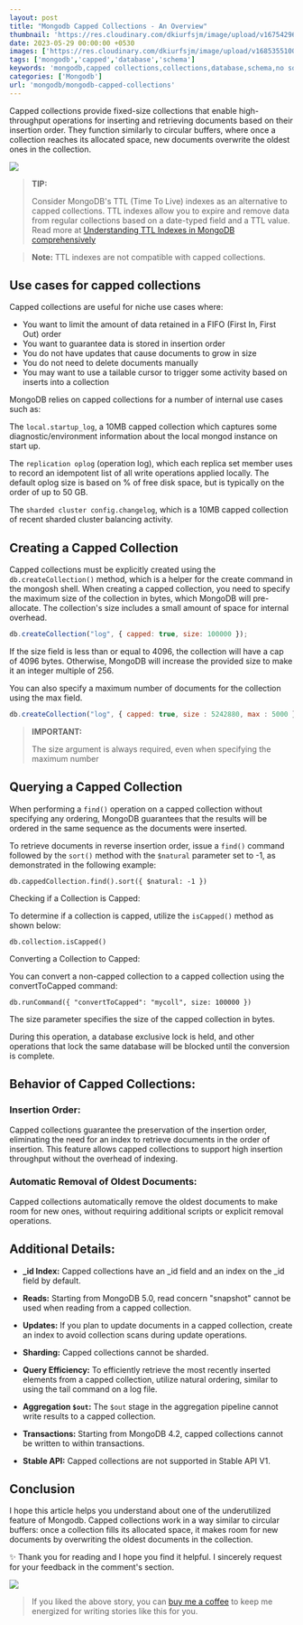 ```yaml
---
layout: post
title: "Mongodb Capped Collections - An Overview"
thumbnail: 'https://res.cloudinary.com/dkiurfsjm/image/upload/v1675429691/MongoDB_jeatlj.jpg'
date: 2023-05-29 00:00:00 +0530
images: ['https://res.cloudinary.com/dkiurfsjm/image/upload/v1685355100/ring_buffer_fjkx4t.jpg']
tags: ['mongodb','capped','database','schema']
keywords: 'mongodb,capped collections,collections,database,schema,no sql'
categories: ['Mongodb']
url: 'mongodb/mongodb-capped-collections'
---
```


Capped collections provide fixed-size collections that enable high-throughput operations for inserting and retrieving documents based on their insertion order. They function similarly to circular buffers, where once a collection reaches its allocated space, new documents overwrite the oldest ones in the collection.

![](https://res.cloudinary.com/dkiurfsjm/image/upload/v1685355100/ring_buffer_fjkx4t.jpg)

> **TIP:**
> 
> Consider MongoDB's TTL (Time To Live) indexes as an alternative to capped collections. TTL indexes allow you to expire and remove data from regular collections based on a date-typed field and a TTL value. Read more at [Understanding TTL Indexes in MongoDB comprehensively](https://techinsights.manisuec.com/mongodb/time-to-live-ttl-index-mongodb/)

> **Note:** TTL indexes are not compatible with capped collections.

##  Use cases for capped collections

Capped collections are useful for niche use cases where:

- You want to limit the amount of data retained in a FIFO (First In, First Out) order
- You want to guarantee data is stored in insertion order
- You do not have updates that cause documents to grow in size
- You do not need to delete documents manually
- You may want to use a tailable cursor to trigger some activity based on inserts into a collection

MongoDB relies on capped collections for a number of internal use cases such as:

The `local.startup_log`, a 10MB capped collection which captures some diagnostic/environment information about the local mongod instance on start up.

The `replication oplog` (operation log), which each replica set member uses to record an idempotent list of all write operations applied locally. The default oplog size is based on % of free disk space, but is typically on the order of up to 50 GB.

The `sharded cluster config.changelog`, which is a 10MB capped collection of recent sharded cluster balancing activity.

## Creating a Capped Collection
Capped collections must be explicitly created using the `db.createCollection()` method, which is a helper for the create command in the mongosh shell. When creating a capped collection, you need to specify the maximum size of the collection in bytes, which MongoDB will pre-allocate. The collection's size includes a small amount of space for internal overhead.


```javascript
db.createCollection("log", { capped: true, size: 100000 });
```
If the size field is less than or equal to 4096, the collection will have a cap of 4096 bytes. Otherwise, MongoDB will increase the provided size to make it an integer multiple of 256.

You can also specify a maximum number of documents for the collection using the max field.

```javascript
db.createCollection("log", { capped: true, size : 5242880, max : 5000 } });
```

> **IMPORTANT:** 
> 
> The size argument is always required, even when specifying the maximum number

## Querying a Capped Collection

When performing a `find()` operation on a capped collection without specifying any ordering, MongoDB guarantees that the results will be ordered in the same sequence as the documents were inserted.

To retrieve documents in reverse insertion order, issue a `find()` command followed by the `sort()` method with the `$natural` parameter set to -1, as demonstrated in the following example:

```
db.cappedCollection.find().sort({ $natural: -1 })
```

Checking if a Collection is Capped:

To determine if a collection is capped, utilize the `isCapped()` method as shown below:

```
db.collection.isCapped()
```

Converting a Collection to Capped:

You can convert a non-capped collection to a capped collection using the convertToCapped command:

```
db.runCommand({ "convertToCapped": "mycoll", size: 100000 })
```

The size parameter specifies the size of the capped collection in bytes.

During this operation, a database exclusive lock is held, and other operations that lock the same database will be blocked until the conversion is complete.

## Behavior of Capped Collections:

### Insertion Order:

Capped collections guarantee the preservation of the insertion order, eliminating the need for an index to retrieve documents in the order of insertion. This feature allows capped collections to support high insertion throughput without the overhead of indexing.

### Automatic Removal of Oldest Documents:

Capped collections automatically remove the oldest documents to make room for new ones, without requiring additional scripts or explicit removal operations.

## Additional Details:

- **_id Index:**
Capped collections have an _id field and an index on the _id field by default.

- **Reads:**
Starting from MongoDB 5.0, read concern "snapshot" cannot be used when reading from a capped collection.

- **Updates:**
If you plan to update documents in a capped collection, create an index to avoid collection scans during update operations.

- **Sharding:**
Capped collections cannot be sharded.

- **Query Efficiency:**
To efficiently retrieve the most recently inserted elements from a capped collection, utilize natural ordering, similar to using the tail command on a log file.

- **Aggregation `$out`:**
The `$out` stage in the aggregation pipeline cannot write results to a capped collection.

- **Transactions:**
Starting from MongoDB 4.2, capped collections cannot be written to within transactions.

- **Stable API:**
Capped collections are not supported in Stable API V1.

## Conclusion

I hope this article helps you understand about one of the underutilized feature of Mongodb. Capped collections work in a way similar to circular buffers: once a collection fills its allocated space, it makes room for new documents by overwriting the oldest documents in the collection.

✨ Thank you for reading and I hope you find it helpful. I sincerely request for your feedback in the comment's section.

[![](https://cdn-images-1.medium.com/max/1600/0*dMZ0BEHDv4MJYYGW.png)](https://www.buymeacoffee.com/manisuec)

> If you liked the above story, you can [buy me a coffee](https://www.buymeacoffee.com/manisuec) to keep me energized for writing stories like this for you.